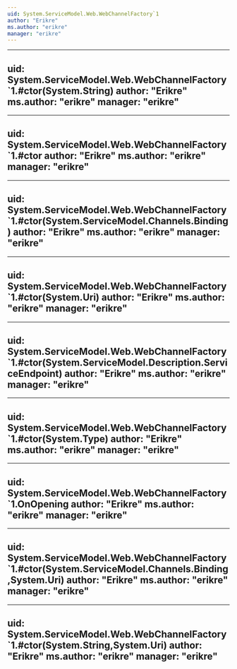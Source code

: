 ```yaml
---
uid: System.ServiceModel.Web.WebChannelFactory`1
author: "Erikre"
ms.author: "erikre"
manager: "erikre"
---
```


---
uid: System.ServiceModel.Web.WebChannelFactory`1.#ctor(System.String)
author: "Erikre"
ms.author: "erikre"
manager: "erikre"
---

---
uid: System.ServiceModel.Web.WebChannelFactory`1.#ctor
author: "Erikre"
ms.author: "erikre"
manager: "erikre"
---

---
uid: System.ServiceModel.Web.WebChannelFactory`1.#ctor(System.ServiceModel.Channels.Binding)
author: "Erikre"
ms.author: "erikre"
manager: "erikre"
---

---
uid: System.ServiceModel.Web.WebChannelFactory`1.#ctor(System.Uri)
author: "Erikre"
ms.author: "erikre"
manager: "erikre"
---

---
uid: System.ServiceModel.Web.WebChannelFactory`1.#ctor(System.ServiceModel.Description.ServiceEndpoint)
author: "Erikre"
ms.author: "erikre"
manager: "erikre"
---

---
uid: System.ServiceModel.Web.WebChannelFactory`1.#ctor(System.Type)
author: "Erikre"
ms.author: "erikre"
manager: "erikre"
---

---
uid: System.ServiceModel.Web.WebChannelFactory`1.OnOpening
author: "Erikre"
ms.author: "erikre"
manager: "erikre"
---

---
uid: System.ServiceModel.Web.WebChannelFactory`1.#ctor(System.ServiceModel.Channels.Binding,System.Uri)
author: "Erikre"
ms.author: "erikre"
manager: "erikre"
---

---
uid: System.ServiceModel.Web.WebChannelFactory`1.#ctor(System.String,System.Uri)
author: "Erikre"
ms.author: "erikre"
manager: "erikre"
---
